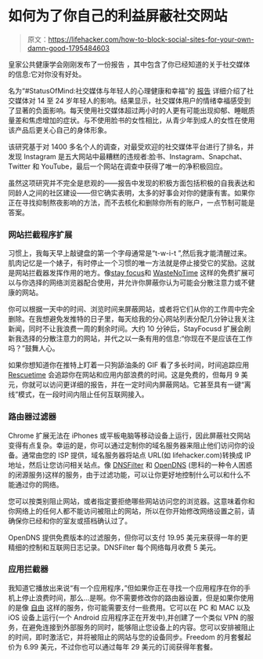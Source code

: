# 如何为了你自己的利益屏蔽社交网站

> 原文：<https://lifehacker.com/how-to-block-social-sites-for-your-own-damn-good-1795484603>

皇家公共健康学会刚刚发布了一份报告 ，其中包含了你已经知道的关于社交媒体的信息:它对你没有好处。



名为“#StatusOfMind:社交媒体与年轻人的心理健康和幸福”的 [报告](https://www.rsph.org.uk/our-work/policy/social-media-and-young-people-s-mental-health-and-wellbeing.html) 详细介绍了社交媒体对 14 至 24 岁年轻人的影响。结果显示，社交媒体用户的情绪幸福感受到了显著的负面影响。每天使用社交媒体超过两小时的人更有可能出现抑郁、睡眠质量差和焦虑增加的症状。与不使用脸书的女性相比，从青少年到成人的女性在使用该产品后更关心自己的身体形象。

该研究基于对 1400 多名个人的调查，对最受欢迎的社交媒体平台进行了排名，并发现 Instagram 是五大网站中最糟糕的违规者:脸书、Instagram、Snapchat、Twitter 和 YouTube，最后一个网站在调查中获得了唯一的净积极回应。

虽然这项研究并不完全是悲观的——报告中发现的积极方面包括积极的自我表达和同龄人之间的社区建设——但它确实表明，太多的好事会对你的健康有害。如果你正在寻找抑制熬夜影响的方法，而不去核化和删除你所有的账户，一点节制可能是答案。

### 网站拦截程序扩展

习惯上，我每天早上敲键盘的第一个字母通常是“t-w-i-t ”,然后我才能清醒过来。肌肉记忆是一个婊子，有时停止一个习惯的唯一方法就是停止接受它的奖励。这就是网站拦截器发挥作用的地方。像[stay focus](https://chrome.google.com/webstore/detail/stayfocusd/laankejkbhbdhmipfmgcngdelahlfoji?hl=en)和 [WasteNoTime](http://www.bumblebeesystems.com/wastenotime/) 这样的免费扩展可以与你选择的网络浏览器配合使用，并允许你屏蔽你认为可能会分散注意力或不健康的网站。

你可以根据一天中的时间、浏览时间来屏蔽网站，或者将它们从你的工作周中完全删除。在我想避免发推特的日子里，每天给我的分心网站列表分配几分钟让我关注新闻，同时不让我浪费一周的剩余时间。大约 10 分钟后，StayFocusd 扩展会刷新我选择的分散注意力的网站，并代之以一条有用的信息:“你现在不是应该在工作吗？”鼓舞人心。

如果你想知道你在推特上盯着一只狗舔油条的 GIF 看了多长时间，时间追踪应用 [Rescuetime](https://www.rescuetime.com) 会追踪你在网站和应用内部浪费的时间。这是免费的，但每月 9 美元，你就可以访问更详细的报告，并在一定时间内屏蔽网站。它甚至具有一键“离线”模式，在一段时间内阻止任何互联网接入。

### 路由器过滤器

Chrome 扩展无法在 iPhones 或平板电脑等移动设备上运行，因此屏蔽社交网站变得有点复杂。幸运的是，你可以通过定制你的域名服务器来阻止他们访问你的设备。通常由您的 ISP 提供，域名服务器将站点 URL(如 lifehacker.com)转换成 IP 地址，然后让您访问相关站点。像 [DNSFilter](https://dnsfilter.com/) 和 [OpenDNS](https://www.opendns.com/) (思科的一种令人困惑的闭源服务)这样的服务，由于过滤功能，可以让你更好地控制什么可以和什么不能通过你的网络。

您可以按类别阻止网站，或者指定要拒绝哪些网站访问您的浏览器。这意味着你和你网络上的任何人都不能访问被阻止的网站，所以在你开始修改网络设置之前，请确保你已经和你的室友或搭档确认过了。

OpenDNS 提供免费版本的过滤服务，但你可以支付 19.95 美元来获得一年的更精细的控制和互联网日志记录。DNSFilter 每个网络每月收费 5 美元。

### 应用拦截器

我知道它播放出来说“有一个应用程序，”但如果你正在寻找一个应用程序在你的手机上停止浪费时间，那么...是啊。你不需要修改你的路由器设置，但是如果你使用的是像 [自由](https://freedom.to/) 这样的服务，你可能需要支付一些费用。它可以在 PC 和 MAC 以及 iOS 设备上运行(一个 Android 应用程序正在开发中),并创建了一个类似 VPN 的服务，在避免连接到外部服务的同时，能够阻止您设备上的内容。您可以安排被阻止的时间，即时激活它，并将被阻止的网站与您的设备同步。Freedom 的月套餐起价为 6.99 美元，不过你也可以通过每年 29 美元的订阅获得年套餐。